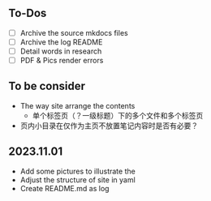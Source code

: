 ## To-Dos

- [ ] Archive the source mkdocs files
- [ ] Archive the log README
- [ ] Detail words in research
- [ ] PDF & Pics render errors

## To be consider

- The way site arrange the contents
  - 单个标签页（？一级标题）下的多个文件和多个标签页
- 页内小目录在仅作为主页不放置笔记内容时是否有必要？

## 2023.11.01

- Add some pictures to illustrate the 
- Adjust the structure of site in yaml
- Create README.md as log